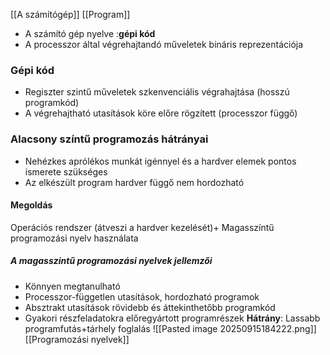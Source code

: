 [[A számítógép]]  [[Program]]

- A számító gép nyelve :**gépi kód**
- A processzor által végrehajtandó műveletek bináris reprezentációja

### Gépi kód
- Regiszter szintű műveletek szkenvenciális végrahajtása (hosszú programkód)
- A végrehajtható utasítások köre előre rögzített (processzor függő)

### Alacsony színtű programozás hátrányai
- Nehézkes aprólékos munkát igénnyel és a hardver elemek pontos ismerete szükséges
- Az elkészült program hardver függő nem hordozható

#### Megoldás
Operációs rendszer (átveszi a hardver kezelését)+ Magasszíntű programozási nyelv használata

##### A magasszintű programozási nyelvek jellemzői
- Könnyen megtanulható
- Processzor-független utasítások, hordozható programok
- Absztrakt utasítások rövidebb és áttekinthetőbb programkód
- Gyakori részfeladatokra előregyártott programrészek
**Hátrány**: Lassabb programfutás+tárhely foglalás
![[Pasted image 20250915184222.png]]
[[Programozási nyelvek]]
